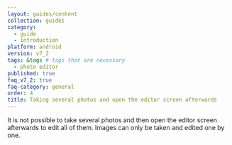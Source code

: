 ```yaml
---
layout: guides/content
collection: guides
category:
  - guide
  - introduction
platform: android
version: v7_2
tags: &tags # tags that are necessary
  - photo editor
published: true
faq_v7_2: true
faq-category: general
order: 4
title: Taking several photos and open the editor screen afterwards
---
```



It is not possible to take several photos and then open the editor screen afterwards to edit all of them. Images can only be taken and edited one by one.